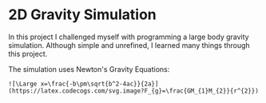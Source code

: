 # 2D Gravity Simulation

In this project I challenged myself with programming a large body gravity simulation. Although simple and unrefined, I learned many things through this project. 

The simulation uses Newton's Gravity Equations: 

    ![\Large x=\frac{-b\pm\sqrt{b^2-4ac}}{2a}](https://latex.codecogs.com/svg.image?F_{g}=\frac{GM_{1}M_{2}}{r^{2}})

